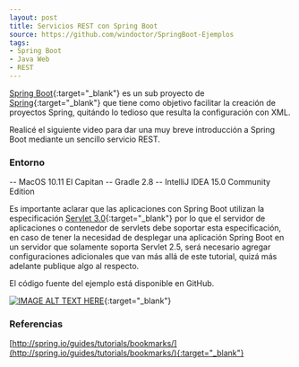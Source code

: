 ```yaml
---
layout: post
title: Servicios REST con Spring Boot
source: https://github.com/windoctor/SpringBoot-Ejemplos
tags:
- Spring Boot
- Java Web
- REST
---
```


[Spring Boot](http://projects.spring.io/spring-boot/){:target="_blank"} es un sub proyecto de [Spring](https://spring.io/){:target="_blank"} que tiene como objetivo facilitar la creación de proyectos Spring, quitándo lo tedioso que resulta la configuración con XML.

Realicé el siguiente video para dar una muy breve introducción a Spring Boot mediante un sencillo servicio REST.

### Entorno
-- MacOS 10.11 El Capitan
-- Gradle 2.8
-- IntelliJ IDEA 15.0 Community Edition

Es importante aclarar que las aplicaciones con Spring Boot utilizan la especificación [Servlet 3.0](https://community.oracle.com/docs/DOC-983211){:target="_blank"} por lo que el servidor de aplicaciones o contenedor de servlets debe soportar esta especificación, en caso de tener la necesidad de desplegar una aplicación Spring Boot en un servidor que solamente soporta Servlet 2.5, será necesario agregar configuraciones adicionales que van más allá de este tutorial, quizá más adelante publique algo al respecto.

El código fuente del ejemplo está disponible en GitHub.

[![IMAGE ALT TEXT HERE](http://img.youtube.com/vi/lipk3ZRGC_E/0.jpg)](https://www.youtube.com/watch?v=lipk3ZRGC_E){:target="_blank"}

### Referencias
[http://spring.io/guides/tutorials/bookmarks/](http://spring.io/guides/tutorials/bookmarks/){:target="_blank"}